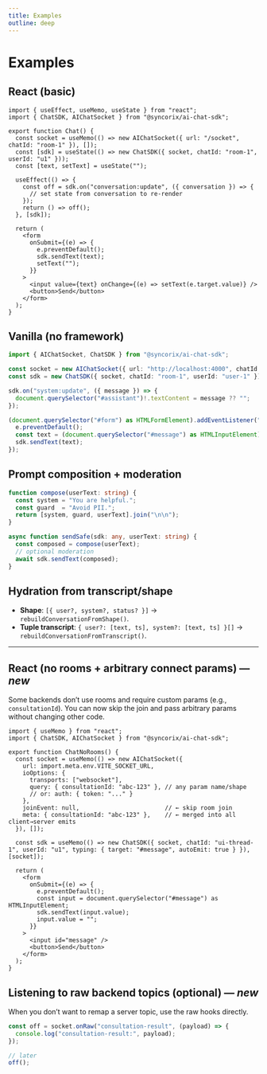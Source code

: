 ```yaml
---
title: Examples
outline: deep
---
```


# Examples

## React (basic)

```tsx
import { useEffect, useMemo, useState } from "react";
import { ChatSDK, AIChatSocket } from "@syncorix/ai-chat-sdk";

export function Chat() {
  const socket = useMemo(() => new AIChatSocket({ url: "/socket", chatId: "room-1" }), []);
  const [sdk] = useState(() => new ChatSDK({ socket, chatId: "room-1", userId: "u1" }));
  const [text, setText] = useState("");

  useEffect(() => {
    const off = sdk.on("conversation:update", ({ conversation }) => {
      // set state from conversation to re-render
    });
    return () => off();
  }, [sdk]);

  return (
    <form
      onSubmit={(e) => {
        e.preventDefault();
        sdk.sendText(text);
        setText("");
      }}
    >
      <input value={text} onChange={(e) => setText(e.target.value)} />
      <button>Send</button>
    </form>
  );
}
```

## Vanilla (no framework)

```ts
import { AIChatSocket, ChatSDK } from "@syncorix/ai-chat-sdk";

const socket = new AIChatSocket({ url: "http://localhost:4000", chatId: "room-1" });
const sdk = new ChatSDK({ socket, chatId: "room-1", userId: "user-1" });

sdk.on("system:update", ({ message }) => {
  document.querySelector("#assistant")!.textContent = message ?? "";
});

(document.querySelector("#form") as HTMLFormElement).addEventListener("submit", (e) => {
  e.preventDefault();
  const text = (document.querySelector("#message") as HTMLInputElement).value;
  sdk.sendText(text);
});
```

## Prompt composition + moderation

```ts
function compose(userText: string) {
  const system = "You are helpful.";
  const guard  = "Avoid PII.";
  return [system, guard, userText].join("\n\n");
}

async function sendSafe(sdk: any, userText: string) {
  const composed = compose(userText);
  // optional moderation
  await sdk.sendText(composed);
}
```

## Hydration from transcript/shape

- **Shape**: `[{ user?, system?, status? }]` → `rebuildConversationFromShape()`.
- **Tuple transcript**: `{ user?: [text, ts], system?: [text, ts] }[]` → `rebuildConversationFromTranscript()`.

---

## React (no rooms + arbitrary connect params) — *new*

Some backends don’t use rooms and require custom params (e.g., `consultationId`). You can now skip the join and pass arbitrary params without changing other code.

```tsx
import { useMemo } from "react";
import { ChatSDK, AIChatSocket } from "@syncorix/ai-chat-sdk";

export function ChatNoRooms() {
  const socket = useMemo(() => new AIChatSocket({
    url: import.meta.env.VITE_SOCKET_URL,
    ioOptions: {
      transports: ["websocket"],
      query: { consultationId: "abc-123" }, // any param name/shape
      // or: auth: { token: "..." }
    },
    joinEvent: null,                        // ← skip room join
    meta: { consultationId: "abc-123" },    // ← merged into all client→server emits
  }), []);

  const sdk = useMemo(() => new ChatSDK({ socket, chatId: "ui-thread-1", userId: "u1", typing: { target: "#message", autoEmit: true } }), [socket]);

  return (
    <form
      onSubmit={(e) => {
        e.preventDefault();
        const input = document.querySelector("#message") as HTMLInputElement;
        sdk.sendText(input.value);
        input.value = "";
      }}
    >
      <input id="message" />
      <button>Send</button>
    </form>
  );
}
```

## Listening to raw backend topics (optional) — *new*

When you don’t want to remap a server topic, use the raw hooks directly.

```ts
const off = socket.onRaw("consultation-result", (payload) => {
  console.log("consultation-result:", payload);
});

// later
off();
```
